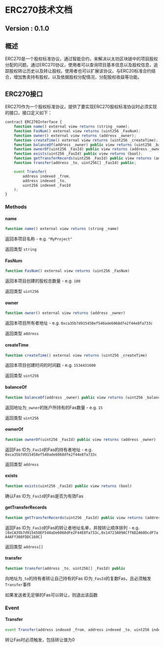 # ERC270技术文档

## Version : 0.1.0

## 概述

ERC270是一个股权标准协议，通过智能合约，来解决以太坊区块链中的项目股权分配的问题。通过ERC270协议，使用者可以查询项目基本信息以及股权信息，追踪股权转让历史以及转让股权。使用者也可以扩展该协议，与ERC20标准合约结合，增加售卖持有股权，以及依据股权分配情况，分配股权收益等功能。

## ERC270接口

ERC270作为一个股权标准协议，提供了要实现ERC270股权标准协议时必须实现的接口，接口定义如下：

``` js
contract ERC270Interface {
    function name() external view returns (string _name);
    function FasNum() external view returns (uint256 _FasNum);
    function owner() external view returns (address _owner);
    function createTime() external view returns (uint256 _createTime);
    function balanceOf(address _owner) public view returns (uint256 _balance);
    function ownerOf(uint256 _FasId) public view returns (address _owner);
    function exists(uint256 _FasId) public view returns (bool);
    function getTransferRecords(uint256 _FasId) public view returns (address[] _preOwners);
    function transfer(address _to, uint256[] _FasId) public;

    event Transfer(
        address indexed _from,
        address indexed _to,
        uint256 indexed _FasId
    );
}
```

### Methods

#### name

``` js
function name() external view returns (string _name)
```

返回本项目名称 - e.g. `"MyProject"`

返回类型 `string`

#### FasNum

``` js
function FasNum() external view returns (uint256 _FasNum)
```

返回本项目创建的股权总数量 - e.g. `100`

返回类型 `uint256`

#### owner

``` js
function owner() external view returns (address _owner)
```

返回本项目所有者地址 - e.g. `0xca35b7d915458ef540ade6068dfe2f44e8fa733c`

返回类型 `address`

#### createTime

``` js
function createTime() external view returns (uint256 _createTime)
```

返回本项目创建时间的时间戳 - e.g. `1534431600`

返回类型 `uint256`

#### balanceOf

``` js
function balanceOf(address _owner) public view returns (uint256 _balance)
```

返回地址为`_owner`的账户所持有的Fas数量 - e.g. `15`

返回类型 `uint256`

#### ownerOf

``` js
function ownerOf(uint256 _FasId) public view returns (address _owner)
```

返回Fas ID为`_FasId`的Fas的持有者地址 - e.g. `0xca35b7d915458ef540ade6068dfe2f44e8fa733c`

返回类型 `address`

#### exists

``` js
function exists(uint256 _FasId) public view returns (bool)
```

确认Fas ID为`_FasId`的Fas是否为有效Fas

#### getTransferRecords

``` js
function getTransferRecords(uint256 _FasId) public view returns (address[] _preOwners)
```

返回Fas ID为`_FasId`的Fas的转让者地址名单，并按转让顺序排列 - e.g. `[0xCA35b7d915458EF540aDe6068dFe2F44E8fa733c,0x14723A09ACff6D2A60DcdF7aA4AFf308FDDC160C]`

返回类型 `address[]`

#### transfer

``` js
function transfer(address _to, uint256[] _FasId) public
```

向地址为`_to`的持有者转让自己持有的Fas ID为`_FasId`的复数Fas，且必须触发`Transfer`事件

如果发送者无足够的Fas可以转让，则退出该函数

### Event

#### Transfer

``` js
event Transfer(address indexed _from, address indexed _to, uint256 indexed _FasId);
```

转让Fas时必须触发，包括转让值为0